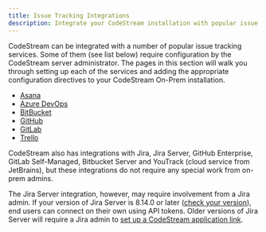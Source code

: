 ```yaml
---
title: Issue Tracking Integrations
description: Integrate your CodeStream installation with popular issue tracking services
---
```


CodeStream can be integrated with a number of popular issue tracking services.
Some of them (see list below) require configuration by the CodeStream server
administrator. The pages in this section will walk you through setting up each
of the services and adding the appropriate configuration directives to your
CodeStream On-Prem installation.

* [Asana](asana)
* [Azure DevOps](azuredevops)
* [BitBucket](bitbucket)
* [GitHub](github)
* [GitLab](gitlab)
* [Trello](trello)

CodeStream also has integrations with Jira, Jira Server, GitHub Enterprise,
GitLab Self-Managed, Bitbucket Server and YouTrack (cloud service from
JetBrains), but these integrations do not require any special work from on-prem
admins. 

The Jira Server integration, however, may require involvement from a
Jira admin. If your version of Jira Server is 8.14.0 or later ([check your version](https://docs.codestream.com/userguide/faq/jira-server-version/)), end users can connect on their own using API tokens. Older versions of Jira Server will require a Jira admin to [set up a CodeStream application link](https://docs.codestream.com/userguide/faq/jira-server-integration/).